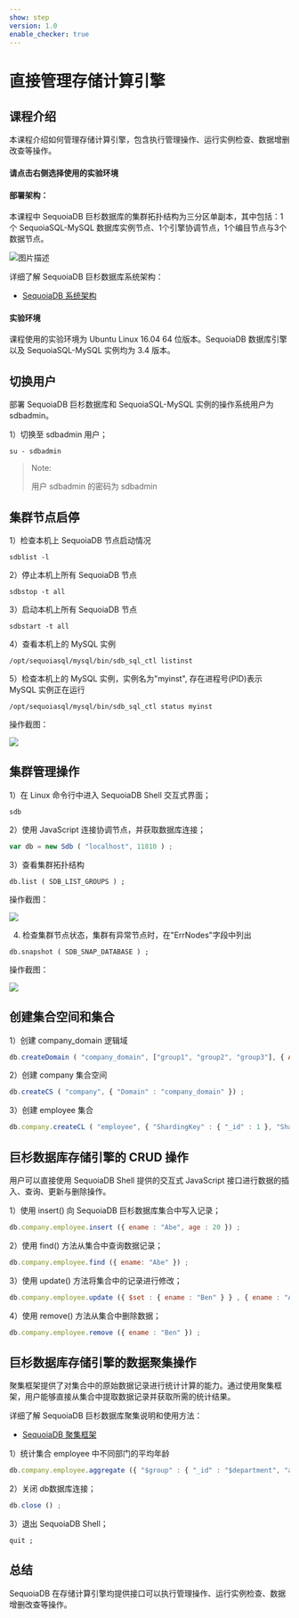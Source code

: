 ```yaml
---
show: step
version: 1.0
enable_checker: true
---
```


# 直接管理存储计算引擎

## 课程介绍

本课程介绍如何管理存储计算引擎，包含执行管理操作、运行实例检查、数据增删改查等操作。

#### 请点击右侧选择使用的实验环境

#### 部署架构：
本课程中 SequoiaDB 巨杉数据库的集群拓扑结构为三分区单副本，其中包括：1个 SequoiaSQL-MySQL 数据库实例节点、1个引擎协调节点，1个编目节点与3个数据节点。

![图片描述](https://doc.shiyanlou.com/courses/1469/1207281/8d88e6faed223a26fcdc66fa2ef8d3c5)

详细了解 SequoiaDB 巨杉数据库系统架构：
* [SequoiaDB 系统架构](http://doc.sequoiadb.com/cn/sequoiadb-cat_id-1519649201-edition_id-0)

#### 实验环境
课程使用的实验环境为 Ubuntu Linux 16.04 64 位版本。SequoiaDB 数据库引擎以及 SequoiaSQL-MySQL 实例均为 3.4 版本。

## 切换用户

部署 SequoiaDB 巨杉数据库和 SequoiaSQL-MySQL 实例的操作系统用户为 sdbadmin。

1）切换至 sdbadmin 用户；
```
su - sdbadmin
```
>Note:
>
>用户 sdbadmin 的密码为 sdbadmin

## 集群节点启停

1）检查本机上 SequoiaDB 节点启动情况
```
sdblist -l
```

2）停止本机上所有 SequoiaDB 节点
```
sdbstop -t all
```

3）启动本机上所有 SequoiaDB 节点
```
sdbstart -t all
```

4）查看本机上的 MySQL 实例
```
/opt/sequoiasql/mysql/bin/sdb_sql_ctl listinst
```

5）检查本机上的 MySQL 实例，实例名为"myinst", 存在进程号(PID)表示 MySQL 实例正在运行
```
/opt/sequoiasql/mysql/bin/sdb_sql_ctl status myinst
```

操作截图：

![](https://doc.shiyanlou.com/courses/1538/1207281/c368a733c493f21f15d365bda8edea13)

## 集群管理操作

1）在 Linux 命令行中进入 SequoiaDB Shell 交互式界面；

```
sdb
```

2）使用 JavaScript 连接协调节点，并获取数据库连接；

```javascript
var db = new Sdb ( "localhost", 11810 ) ;
```

3）查看集群拓扑结构
```
db.list ( SDB_LIST_GROUPS ) ;
```

操作截图：

![](https://doc.shiyanlou.com/courses/1538/1207281/d391347a5d499ae39ff3a681f0d3b58c)

4) 检查集群节点状态，集群有异常节点时，在"ErrNodes"字段中列出
```
db.snapshot ( SDB_SNAP_DATABASE ) ;
```

操作截图：

![](https://doc.shiyanlou.com/courses/1538/1207281/0dda8edb8f7247ff2670c65405c2f595)

## 创建集合空间和集合

1）创建 company_domain 逻辑域

```javascript
db.createDomain ( "company_domain", ["group1", "group2", "group3"], { AutoSplit : true }) ;
```

2）创建 company 集合空间

```javascript
db.createCS ( "company", { "Domain" : "company_domain" }) ;
```

3）创建 employee 集合 

```javascript
db.company.createCL ( "employee", { "ShardingKey" : { "_id" : 1 }, "ShardingType" : "hash" }) ;
```
## 巨杉数据库存储引擎的 CRUD 操作

用户可以直接使用 SequoiaDB Shell 提供的交互式 JavaScript 接口进行数据的插入、查询、更新与删除操作。

1）使用 insert() 向 SequoiaDB 巨杉数据库集合中写入记录；

```javascript
db.company.employee.insert ({ ename : "Abe", age : 20 }) ;
```

2）使用 find() 方法从集合中查询数据记录；

```javascript
db.company.employee.find ({ ename: "Abe" }) ;
```

3）使用 update() 方法将集合中的记录进行修改；

```javascript
db.company.employee.update ({ $set : { ename : "Ben" } } , { ename : "Abe" }) ;
```

4）使用 remove() 方法从集合中删除数据；

```javascript
db.company.employee.remove ({ ename : "Ben" }) ;
```

## 巨杉数据库存储引擎的数据聚集操作

聚集框架提供了对集合中的原始数据记录进行统计计算的能力。通过使用聚集框架，用户能够直接从集合中提取数据记录并获取所需的统计结果。

详细了解 SequoiaDB 巨杉数据库聚集说明和使用方法：
* [SequoiaDB 聚集框架](http://doc.sequoiadb.com/cn/index-cat_id-1432190614-edition_id-304)




1）统计集合 employee 中不同部门的平均年龄

```javascript
db.company.employee.aggregate ({ "$group" : { "_id" : "$department", "avg_age" : { "$avg" : "$age" }, "department" : "$department" }}) ;
```

2）关闭 db数据库连接；

```javascript
db.close () ;
```

3）退出 SequoiaDB Shell；

```
quit ;
```

## 总结
SequoiaDB 在存储计算引擎均提供接口可以执行管理操作、运行实例检查、数据增删改查等操作。
